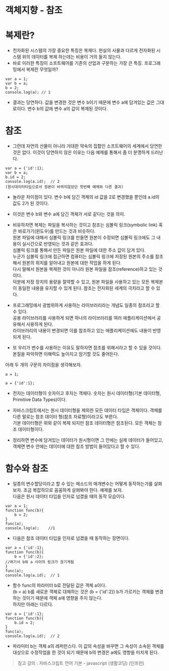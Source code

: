 객체지향 - 참조
===============

# 복제란?
* 전자화된 시스템의 가장 중요한 특징은 복제다. 현실의 사물과 다르게 전자화된 시스템 위의 데이터를 복제 하는데는 비용이 거의 들지 않는다.
* 바로 이러한 특징이 소프트웨어를 기존의 산업과 구분하는 가장 큰 특징. 프로그래밍에서 복제란 무엇일까?
```
var a = 1;
var b = a;
b = 2;
console.log(a); // 1
```
* 결과는 당연하다. 값을 변경한 것은 변수 b이기 때문에 변수 a에 담겨있는 값은 그대로이다. 변수 b의 값에 변수 a의 값이 복제된 것이다. 

# 참조
* 그런데 자연의 산물이 아니라 거대한 약속의 집합인 소프트웨어의 세계에서 당연한 것은 없다. 이것이 당연하지 않은 이유는 다음 예제를 통해서 좀 더 분명하게 드러난다.
```
var a = {'id':1};
var b = a;
b.id = 2;
console.log(a.id);  // 2 
(원시데이터타입으로서 원본이 바뀌지않았던 첫번째 예제와 다른 결과)
```

* 놀라운 차이점이 있다. 변수 b에 담긴 객체의 id 값을 2로 변경했을 뿐인데 a.id의 값도 2가 된 것이다.
* 이것은 변수 b와 변수 a에 담긴 객체가 서로 같다는 것을 의미.
* 비유하자면 복제는 파일을 복사하는 것이고 참조는 심볼릭 링크(symbolic link) 혹은 바로가기(윈도우)를 만드는 것과 비슷하다.   
원본 파일에 대해서 심볼릭 링크를 만들면 원본이 수정되면 심볼릭 링크에도 그 내용이 실시간으로 반영되는 것과 같은 효과다.   
심볼릭 링크를 통해서 만든 파일은 원본 파일에 대한 주소 값이 담겨 있다.   
누군가 심볼릭 링크에 접근하면 컴퓨터는 심볼릭 링크에 저장된 원본의 주소를 참조해서 원본의 위치를 알아내고 원본에 대한 작업을 하게 된다.   
다시 말해서 원본을 복제한 것이 아니라 원본 파일을 참조(reference)하고 있는 것이다.   
덕분에 저장 장치의 용량을 절약할 수 있고, 원본 파일을 사용하고 있는 모든 복제본이 동일한 내용을 유지할 수 있게 된다. 참조는 전자화된 세계의 극치라고 할 수 있다.

* 프로그래밍에서 광범위하게 사용하는 라이브러리라는 개념도 일종의 참조라고 할 수 있다.   
공용 라이브러리를 사용하게 되면 하나의 라이브러리를 여러 애플리케이션에서 공유해서 사용하게 된다.   
라이브러리의 내용이 변경되면 이를 참조하고 있는 애플리케이션에도 내용이 반영되게 된다.

* 또 우리가 변수를 사용하는 이유도 말하자면 참조를 위해서라고 할 수 있을 것이다. 본질을 파악하면 이해력도 높아지고 암기할 것도 줄어든다.

아래 두 개의 구문의 차이점을 생각해보자.
```
a = 1;
```
```
a = {'id':1};
```
* 전자는 데이터형이 숫자이고 후자는 객체다. 숫자는 원시 데이터형(기본 데이터형, Primitive Data Types)이다.
* 자바스크립트에서는 원시 데이터형을 제외한 모든 데이터 타입은 객체이다. 객체를 다른 말로는 참조 데이터 형(참조 자료형)이라고도 부른다.   
기본 데이터형은 위와 같이 복제 되지만 참조 데이터형은 참조된다. 모든 객체는 참조 데이터형이다.

* 정리하면 변수에 담겨있는 데이터가 원시형이면 그 안에는 실제 데이터가 들어있고, 객체면 변수 안에는 데이터에 대한 참조 방법이 들어있다고 할 수 있다.

# 함수와 참조
* 일종의 변수할당이라고 할 수 있는 메소드의 매개변수는 어떻게 동작하는가를 살펴보자. 조금 복잡하므로 꼼꼼하게 살펴봐야 한다. 예제를 보자.   
다음은 원시 데이터 타입을 인자로 넘겼을 때의 동작 모습이다.
```
var a = 1;
function func(b){
    b = 2;
}
func(a);
console.log(a);    //1
```

* 다음은 참조 데이터 타입을 인자로 넘겼을 때 동작하는 장면이다. 
```
var a = {'id':1};
function func(b){
    b = {'id':2};
//여기서 b와 a 사이의 링크가 끊기게됨
}
func(a);
console.log(a.id);  // 1
```
* 함수 func의 파라미터 b로 전달된 값은 객체 a이다.   
(b = a) b를 새로운 객체로 대체하는 것은 (b = {'id':2}) b가 가르키는 객체를 변경하는 것이기 때문에 객체 a에 영향을 주지 않는다.   
하지만 아래는 다르다.
```
var a = {'id':1};
function func(b){
    b.id = 2;
}
func(a);
console.log(a.id);  // 2
```
* 파라미터 b는 객체 a의 레퍼런스다. 이 값의 속성을 바꾸면 그 속성이 소속된 객체를 대상으로 수정작업을 한 것이 되기 때문에 b의 변경은 a에도 영향을 미치게 된다. 

> 참고 강의 : 자바스크립트 언어 기본 - javascript (생활코딩) (인프런)
